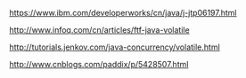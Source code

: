 


https://www.ibm.com/developerworks/cn/java/j-jtp06197.html

http://www.infoq.com/cn/articles/ftf-java-volatile

http://tutorials.jenkov.com/java-concurrency/volatile.html

http://www.cnblogs.com/paddix/p/5428507.html